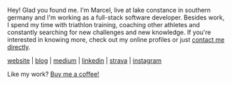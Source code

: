 Hey! Glad you found me. I'm Marcel, live at lake constance in southern germany and I'm working as a full-stack software developer. Besides work, I spend my time with triathlon training, coaching other athletes and constantly searching for new challenges and new knowledge. If you're interested in knowing more, check out my online profiles or just [contact me directly](mailto:marcel@mjurtz.com).

[website](https://www.mjurtz.com) | [blog](https://www.blog.mjurtz.com) | [medium](https://medium.com/@jurtzmarcel) | [linkedin](https://www.linkedin.com/in/marcel-jurtz-302b881b1/) | [strava](https://www.strava.com/athletes/33542098) | [instagram](https://www.instagram.com/marceljurtz/)

Like my work? [Buy me a coffee!](https://www.buymeacoffee.com/MarcelJurtz)
